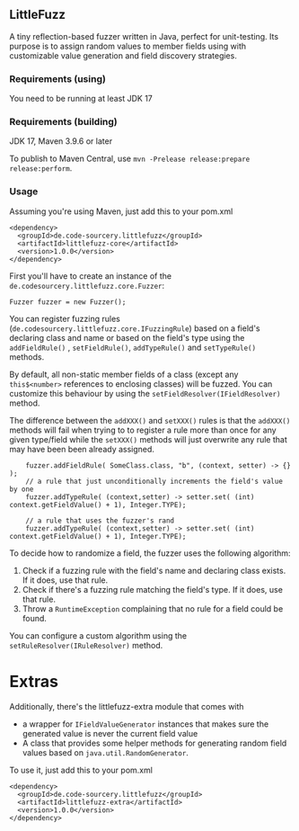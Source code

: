 ## LittleFuzz

A tiny reflection-based fuzzer written in Java, perfect for unit-testing. Its purpose is to assign random 
values to member fields using with customizable value generation and field discovery strategies. 

### Requirements (using)

You need to be running at least JDK 17

### Requirements (building)

JDK 17, Maven 3.9.6 or later

To publish to Maven Central, use `mvn -Prelease release:prepare release:perform`.

### Usage

Assuming you're using Maven, just add this to your pom.xml

    <dependency>
      <groupId>de.code-sourcery.littlefuzz</groupId>
      <artifactId>littlefuzz-core</artifactId>
      <version>1.0.0</version>
    </dependency>

First you'll have to create an instance of the `de.codesourcery.littlefuzz.core.Fuzzer`:

    Fuzzer fuzzer = new Fuzzer();

You can register fuzzing rules (`de.codesourcery.littlefuzz.core.IFuzzingRule`) based on a field's 
declaring class and name or based on the field's type using the `addFieldRule()` , `setFieldRule()`, 
`addTypeRule()` and `setTypeRule()` methods.

By default, all non-static member fields of a class (except any `this$<number>` references to enclosing classes)
will be fuzzed. You can customize this behaviour by using the `setFieldResolver(IFieldResolver)` method.

The difference between the `addXXX()` and `setXXX()` rules is that the `addXXX()` methods will fail when trying to 
to register a rule more than once for any given type/field while the `setXXX()` methods will just overwrite any
rule that may have been been already assigned.

        fuzzer.addFieldRule( SomeClass.class, "b", (context, setter) -> {} );
        // a rule that just unconditionally increments the field's value by one
        fuzzer.addTypeRule( (context,setter) -> setter.set( (int) context.getFieldValue() + 1), Integer.TYPE);

        // a rule that uses the fuzzer's rand
        fuzzer.addTypeRule( (context,setter) -> setter.set( (int) context.getFieldValue() + 1), Integer.TYPE);

To decide how to randomize a field, the fuzzer uses the following algorithm:

1. Check if a fuzzing rule with the field's name and declaring class exists. If it does, use that rule.
2. Check if there's a fuzzing rule matching the field's type. If it does, use that rule. 
3. Throw a `RuntimeException` complaining that no rule for a field could be found.

You can configure a custom algorithm using the `setRuleResolver(IRuleResolver)` method.

# Extras

Additionally, there's the littlefuzz-extra module that comes with 

- a wrapper for `IFieldValueGenerator` instances that makes sure the generated value is never the current field value
- A class that provides some helper methods for generating random field values based on `java.util.RandomGenerator`.

To use it, just add this to your pom.xml

    <dependency>
      <groupId>de.code-sourcery.littlefuzz</groupId>
      <artifactId>littlefuzz-extra</artifactId>
      <version>1.0.0</version>
    </dependency>
 